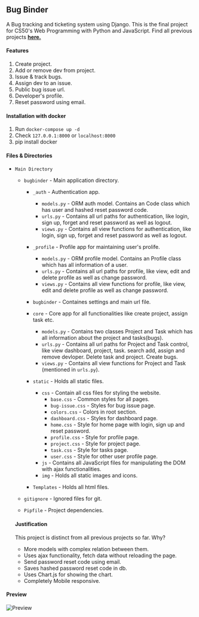 ## Bug Binder

A Bug tracking and ticketing system using Django.
This is the final project for CS50's Web Programming with Python and JavaScript.
Find all previous projects <b>[here.](https://github.com/0701CODER)</b>

#### Features

1. Create project.
2. Add or remove dev from project.
3. Issue & track bugs.
4. Assign dev to an issue.
5. Public bug issue url.
6. Developer's profile.
7. Reset password using email.

#### Installation with docker
1. Run `docker-compose up -d`
2. Check `127.0.0.1:8000` or `localhost:8000`
3. pip install docker

#### Files & Directories

- `Main Directory`

  - `bugbinder` - Main application directory.

    - `_auth` - Authentication app.

      - `models.py` - ORM auth model. Contains an Code class which has user and hashed reset password code.
      - `urls.py` - Contains all url paths for authentication, like login, sign up, forget and reset password as well as logout.
      - `views.py` - Contains all view functions for authentication, like login, sign up, forget and reset password as well as logout.

    - `_profile` - Profile app for maintaining user's prolife.
      - `models.py` - ORM profile model. Contains an Profile class which has all information of a user.
      - `urls.py` - Contains all url paths for profile, like view, edit and delete profile as well as change password.
      - `views.py` - Contains all view functions for profile, like view, edit and delete profile as well as change password.
    - `bugbinder` - Containes settings and main url file.
    - `core` - Core app for all functionalities like create project, assign task etc.
      - `models.py` - Contains two classes Project and Task which has all information about the project and tasks(bugs).
      - `urls.py` - Contains all url paths for Project and Task control, like view dashboard, project, task. search add, assign and remove devloper. Delete task and project. Create bugs.
      - `views.py` - Contains all view functions for Project and Task (mentioned in `urls.py`).
    - `static` - Holds all static files.
      - `css` - Contain all css files for styling the website.
        - `base.css` - Common styles for all pages.
        - `bug-issue.css` - Styles for bug issue page.
        - `colors.css` - Colors in root section.
        - `dashboard.css` - Styles for dashboard page.
        - `home.css` - Style for home page with login, sign up and reset password.
        - `profile.css` - Style for profile page.
        - `project.css` - Style for project page.
        - `task.css` - Style for tasks page.
        - `user.css` - Style for other user profile page.
      - `js` - Contains all JavaScript files for manipulating the DOM with ajax functionalities.
      - `img` - Holds all static images and icons.
    - `Templates` - Holds all html files.

  - `gitignore` - Ignored files for git.
  - `Pipfile` - Project dependencies.

  #### Justification

  This project is distinct from all previous projects so far. Why?

  - More models with complex relation between them.
  - Uses ajax functionality, fetch data without reloading the page.
  - Send password reset code using email.
  - Saves hashed password reset code in db.
  - Uses Chart.js for showing the chart.
  - Completely Mobile responsive.

#### Preview

![Preview](preview.gif)
